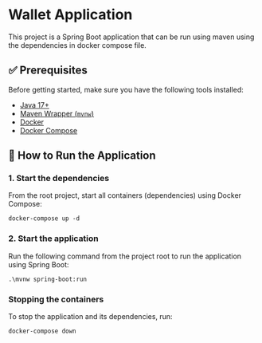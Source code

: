 # Wallet Application

This project is a Spring Boot application that can be run using maven using the dependencies in docker compose file. 

## ✅ Prerequisites

Before getting started, make sure you have the following tools installed:

- [Java 17+](https://adoptopenjdk.net/)
- [Maven Wrapper (`mvnw`)](https://maven.apache.org/wrapper/)
- [Docker](https://www.docker.com/)
- [Docker Compose](https://docs.docker.com/compose/)

## 🚀 How to Run the Application

### 1. Start the dependencies

From the root project, start all containers (dependencies) using Docker Compose:

```
docker-compose up -d
```

### 2. Start the application

Run the following command from the project root to run the application using Spring Boot:

```
.\mvnw spring-boot:run 
```
 

### Stopping the containers

To stop the application and its dependencies, run:

```
docker-compose down
```

